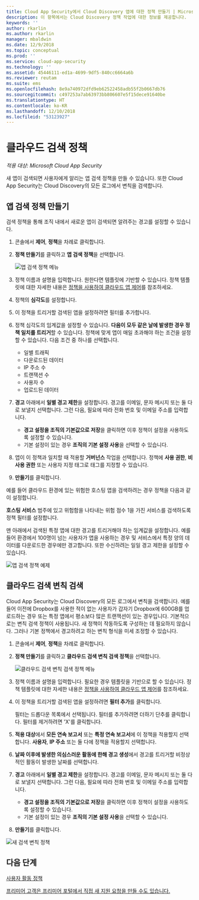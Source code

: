 ```yaml
---
title: Cloud App Security에서 Cloud Discovery 앱에 대한 정책 만들기 | Microsoft 문서
description: 이 항목에서는 Cloud Discovery 정책 작업에 대한 정보를 제공합니다.
keywords: ''
author: rkarlin
ms.author: rkarlin
manager: mbaldwin
ms.date: 12/9/2018
ms.topic: conceptual
ms.prod: ''
ms.service: cloud-app-security
ms.technology: ''
ms.assetid: 45446111-ed1a-4699-9df5-840cc6664a6b
ms.reviewer: reutam
ms.suite: ems
ms.openlocfilehash: 8e9a740972dfd9eb62522458adb55f2b0667db76
ms.sourcegitcommit: c497253a7ab63973bb806607e5f15dece91640be
ms.translationtype: HT
ms.contentlocale: ko-KR
ms.lasthandoff: 12/10/2018
ms.locfileid: "53123927"
---
```

# <a name="cloud-discovery-policies"></a>클라우드 검색 정책

*적용 대상: Microsoft Cloud App Security*

새 앱이 검색되면 사용자에게 알리는 앱 검색 정책을 만들 수 있습니다. 또한 Cloud App Security는 Cloud Discovery의 모든 로그에서 변칙을 검색합니다. 

## <a name="creating-an-app-discovery-policy"></a>앱 검색 정책 만들기  
검색 정책을 통해 조직 내에서 새로운 앱이 검색되면 알려주는 경고를 설정할 수 있습니다.  
  
1. 콘솔에서 **제어**, **정책**을 차례로 클릭합니다.  
  
2. **정책 만들기**를 클릭하고 **앱 검색 정책**을 선택합니다.  
  
     ![앱 검색 정책 메뉴](./media/app-discovery-policy-menu.png "앱 검색 정책 메뉴")  
  
3. 정책 이름과 설명을 입력합니다. 원한다면 템플릿에 기반할 수 있습니다. 정책 템플릿에 대한 자세한 내용은 [정책을 사용하여 클라우드 앱 제어](control-cloud-apps-with-policies.md)를 참조하세요.  
  
4. 정책의 **심각도**를 설정합니다.

5. 이 정책을 트리거할 검색된 앱을 설정하려면 필터를 추가합니다.  
  
6. 정책 심각도의 임계값을 설정할 수 있습니다. **다음이 모두 같은 날에 발생한 경우 정책 일치를 트리거**할 수 있습니다. 정책에 맞게 앱이 매일 초과해야 하는 조건을 설정할 수 있습니다. 다음 조건 중 하나를 선택합니다. 
     - 일별 트래픽
     - 다운로드된 데이터
     - IP 주소 수
     - 트랜잭션 수
     - 사용자 수
     - 업로드된 데이터

  
7. **경고** 아래에서 **일별 경고 제한**을 설정합니다. 경고를 이메일, 문자 메시지 또는 둘 다로 보낼지 선택합니다. 그런 다음, 필요에 따라 전화 번호 및 이메일 주소를 입력합니다.
     - **경고 설정을 조직의 기본값으로 저장**을 클릭하면 이후 정책이 설정을 사용하도록 설정할 수 있습니다.
     - 기본 설정이 있는 경우 **조직의 기본 설정 사용**을 선택할 수 있습니다.
  
8. 앱이 이 정책과 일치할 때 적용할 **거버넌스** 작업을 선택합니다. 정책에 **사용 권한**, **비사용 권한** 또는 사용자 지정 태그로 태그를 지정할 수 있습니다. 

9. **만들기**를 클릭합니다.  
  
예를 들어 클라우드 환경에 있는 위험한 호스팅 앱을 검색하려는 경우 정책을 다음과 같이 설정합니다.  
  
**호스팅 서비스** 범주에 있고 위험함을 나타내는 위험 점수 1을 가진 서비스를 검색하도록 정책 필터를 설정합니다.

 맨 아래에서 검색된 특정 앱에 대한 경고를 트리거해야 하는 임계값을 설정합니다. 예를 들어 환경에서 100명이 넘는 사용자가 앱을 사용하는 경우 및 서비스에서 특정 양의 데이터를 다운로드한 경우에만 경고합니다.
또한 수신하려는 일일 경고 제한을 설정할 수 있습니다.  
  
![앱 검색 정책 예제](./media/app-discovery-policy-example.png "앱 검색 정책 예제")  
  
## <a name="cloud-discovery-anomaly-detection"></a>클라우드 검색 변칙 검색

Cloud App Security는 Cloud Discovery의 모든 로그에서 변칙을 검색합니다. 예를 들어 이전에 Dropbox를 사용한 적이 없는 사용자가 갑자기 Dropbox에 600GB를 업로드하는 경우 또는 특정 앱에서 평소보다 많은 트랜잭션이 있는 경우입니다. 기본적으로는 변칙 검색 정책이 사용됩니다. 새 정책이 작동하도록 구성하는 데 필요하지 않습니다. 그러나 기본 정책에서 경고하려고 하는 변칙 형식을 미세 조정할 수 있습니다.  
  
1. 콘솔에서 **제어**, **정책**을 차례로 클릭합니다.  
  
2. **정책 만들기**를 클릭하고 **클라우드 검색 변칙 검색 정책**을 선택합니다.  
  
     ![클라우드 검색 변칙 검색 정책 메뉴](./media/cloud-discovery-anomaly-detection-policy-menu.png "클라우드 검색 변칙 검색 정책 메뉴")  
  
3. 정책 이름과 설명을 입력합니다. 필요한 경우 템플릿을 기반으로 할 수 있습니다. 정책 템플릿에 대한 자세한 내용은 [정책을 사용하여 클라우드 앱 제어](control-cloud-apps-with-policies.md)를 참조하세요.  
  
4. 이 정책을 트리거할 검색된 앱을 설정하려면 **필터 추가**를 클릭합니다.  
  
     필터는 드롭다운 목록에서 선택됩니다. 필터를 추가하려면 더하기 단추를 클릭합니다. 필터를 제거하려면 'X'를 클릭합니다. 
  
5. **적용 대상**에서 **모든 연속 보고서** 또는 **특정 연속 보고서**에 이 정책을 적용할지 선택합니다. **사용자**, **IP 주소** 또는 둘 다에 정책을 적용할지 선택합니다.  
  
6. **날짜 이후에 발생한 의심스러운 활동에 한해 경고 생성**에서 경고를 트리거할 비정상적인 활동이 발생한 날짜를 선택합니다.  
  
7. **경고** 아래에서 **일별 경고 제한**을 설정합니다. 경고를 이메일, 문자 메시지 또는 둘 다로 보낼지 선택합니다. 그런 다음, 필요에 따라 전화 번호 및 이메일 주소를 입력합니다.
     - **경고 설정을 조직의 기본값으로 저장**을 클릭하면 이후 정책이 설정을 사용하도록 설정할 수 있습니다.
     - 기본 설정이 있는 경우 **조직의 기본 설정 사용**을 선택할 수 있습니다.
  
8. **만들기**를 클릭합니다.  
  
![새 검색 변칙 정책](./media/new-discovery-anomaly-policy.png "새 검색 변칙 정책")  
  
## <a name="next-steps"></a>다음 단계 
[사용자 활동 정책](user-activity-policies.md)   

[프리미어 고객은 프리미어 포털에서 직접 새 지원 요청을 만들 수도 있습니다.](https://premier.microsoft.com/)  
  
  
